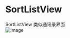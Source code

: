 # SortListView
SortListView 类似通讯录界面<br/>
![image](http://img.blog.csdn.net/20131013203846640?watermark/2/text/aHR0cDovL2Jsb2cuY3Nkbi5uZXQveGlhYW5taW5n/font/5a6L5L2T/fontsize/400/fill/I0JBQkFCMA==/dissolve/70/gravity/SouthEast)
